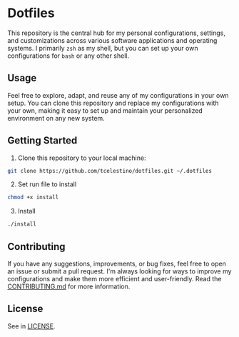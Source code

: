# Dotfiles

This repository is the central hub for my personal configurations, settings, and customizations across various software applications and operating systems. I primarily `zsh` as my shell, but you can set up your own configurations for `bash` or any other shell.

## Usage

Feel free to explore, adapt, and reuse any of my configurations in your own setup. You can clone this repository and replace my configurations with your own, making it easy to set up and maintain your personalized environment on any new system.

## Getting Started

1. Clone this repository to your local machine:

```bash
git clone https://github.com/tcelestino/dotfiles.git ~/.dotfiles
```

2. Set run file to install

```bash
chmod +x install
```

3. Install

```bash
./install
```

## Contributing

If you have any suggestions, improvements, or bug fixes, feel free to open an issue or submit a pull request. I'm always looking for ways to improve my configurations and make them more efficient and user-friendly. Read the [CONTRIBUTING.md](CONTRIBUTING.md) for more information.

## License
See in [LICENSE](LICENSE).
